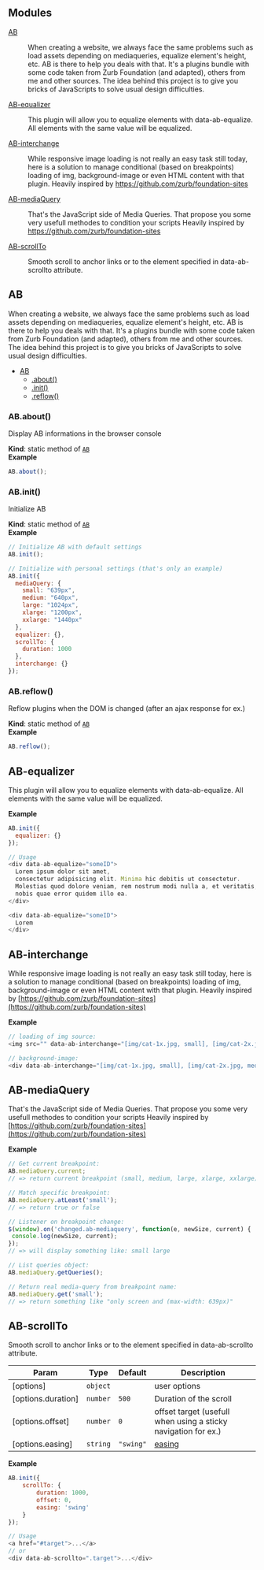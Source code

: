 ## Modules

<dl>
<dt><a href="#module_AB">AB</a></dt>
<dd><p>When creating a website, we always face the same problems such as load assets depending on mediaqueries, equalize element&#39;s height, etc. AB is there to help you deals with that.
It&#39;s a plugins bundle with some code taken from Zurb Foundation (and adapted), others from me and other sources.
The idea behind this project is to give you bricks of JavaScripts to solve usual design difficulties.</p>
</dd>
<dt><a href="#module_AB-equalizer">AB-equalizer</a></dt>
<dd><p>This plugin will allow you to equalize elements with data-ab-equalize. All elements with the same value will be equalized.</p>
</dd>
<dt><a href="#module_AB-interchange">AB-interchange</a></dt>
<dd><p>While responsive image loading is not really an easy task still today, here is a solution
to manage conditional (based on breakpoints) loading of img, background-image or even HTML content with that plugin.
Heavily inspired by <a href="https://github.com/zurb/foundation-sites">https://github.com/zurb/foundation-sites</a></p>
</dd>
<dt><a href="#module_AB-mediaQuery">AB-mediaQuery</a></dt>
<dd><p>That&#39;s the JavaScript side of Media Queries. That propose you some very usefull methodes to condition your scripts
Heavily inspired by <a href="https://github.com/zurb/foundation-sites">https://github.com/zurb/foundation-sites</a></p>
</dd>
<dt><a href="#module_AB-scrollTo">AB-scrollTo</a></dt>
<dd><p>Smooth scroll to anchor links or to the element specified in data-ab-scrollto attribute.</p>
</dd>
</dl>

<a name="module_AB"></a>
## AB
When creating a website, we always face the same problems such as load assets depending on mediaqueries, equalize element's height, etc. AB is there to help you deals with that.
It's a plugins bundle with some code taken from Zurb Foundation (and adapted), others from me and other sources.
The idea behind this project is to give you bricks of JavaScripts to solve usual design difficulties.


* [AB](#module_AB)
    * [.about()](#module_AB.about)
    * [.init()](#module_AB.init)
    * [.reflow()](#module_AB.reflow)

<a name="module_AB.about"></a>
### AB.about()
Display AB informations in the browser console

**Kind**: static method of <code>[AB](#module_AB)</code>  
**Example**  
```js
AB.about();
```
<a name="module_AB.init"></a>
### AB.init()
Initialize AB

**Kind**: static method of <code>[AB](#module_AB)</code>  
**Example**  
```js
// Initialize AB with default settings
AB.init();

// Initialize with personal settings (that's only an example)
AB.init({
  mediaQuery: {
    small: "639px",
    medium: "640px",
    large: "1024px",
    xlarge: "1200px",
    xxlarge: "1440px"
  },
  equalizer: {},
  scrollTo: {
    duration: 1000
  },
  interchange: {}
});
```
<a name="module_AB.reflow"></a>
### AB.reflow()
Reflow plugins when the DOM is changed (after an ajax response for ex.)

**Kind**: static method of <code>[AB](#module_AB)</code>  
**Example**  
```js
AB.reflow();
```
<a name="module_AB-equalizer"></a>
## AB-equalizer
This plugin will allow you to equalize elements with data-ab-equalize. All elements with the same value will be equalized.

**Example**  
```js
AB.init({
  equalizer: {}
});

// Usage
<div data-ab-equalize="someID">
  Lorem ipsum dolor sit amet,
  consectetur adipisicing elit. Minima hic debitis ut consectetur.
  Molestias quod dolore veniam, rem nostrum modi nulla a, et veritatis,
  nobis quae error quidem illo ea.
</div>

<div data-ab-equalize="someID">
  Lorem
</div>
```
<a name="module_AB-interchange"></a>
## AB-interchange
While responsive image loading is not really an easy task still today, here is a solution
to manage conditional (based on breakpoints) loading of img, background-image or even HTML content with that plugin.
Heavily inspired by [https://github.com/zurb/foundation-sites](https://github.com/zurb/foundation-sites)

**Example**  
```js
// loading of img source:
<img src="" data-ab-interchange="[img/cat-1x.jpg, small], [img/cat-2x.jpg, medium], [img/cat-3x.jpg, large]">

// background-image:
<div data-ab-interchange="[img/cat-1x.jpg, small], [img/cat-2x.jpg, medium], [img/cat-3x.jpg, large]"></div>
```
<a name="module_AB-mediaQuery"></a>
## AB-mediaQuery
That's the JavaScript side of Media Queries. That propose you some very usefull methodes to condition your scripts
Heavily inspired by [https://github.com/zurb/foundation-sites](https://github.com/zurb/foundation-sites)

**Example**  
```js
// Get current breakpoint:
AB.mediaQuery.current;
// => return current breakpoint (small, medium, large, xlarge, xxlarge)

// Match specific breakpoint:
AB.mediaQuery.atLeast('small');
// => return true or false

// Listener on breakpoint change:
$(window).on('changed.ab-mediaquery', function(e, newSize, current) {
 console.log(newSize, current);
});
// => will display something like: small large

// List queries object:
AB.mediaQuery.getQueries();

// Return real media-query from breakpoint name:
AB.mediaQuery.get('small');
// => return something like "only screen and (max-width: 639px)"
```
<a name="module_AB-scrollTo"></a>
## AB-scrollTo
Smooth scroll to anchor links or to the element specified in data-ab-scrollto attribute.


| Param | Type | Default | Description |
| --- | --- | --- | --- |
| [options] | <code>object</code> |  | user options |
| [options.duration] | <code>number</code> | <code>500</code> | Duration of the scroll |
| [options.offset] | <code>number</code> | <code>0</code> | offset target (usefull when using a sticky navigation for ex.) |
| [options.easing] | <code>string</code> | <code>&quot;swing&quot;</code> | [easing](easing) |

**Example**  
```js
AB.init({
	scrollTo: {
		duration: 1000,
		offset: 0,
		easing: 'swing'
	}
});

// Usage
<a href="#target">...</a>
// or
<div data-ab-scrollto=".target">...</div>
```
